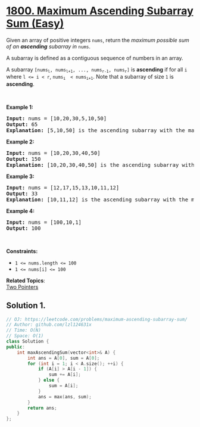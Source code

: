 # [1800. Maximum Ascending Subarray Sum (Easy)](https://leetcode.com/problems/maximum-ascending-subarray-sum/)

<p>Given an array of positive integers <code>nums</code>, return the <em>maximum possible sum of an <strong>ascending</strong> subarray in </em><code>nums</code>.</p>

<p>A subarray is defined as a contiguous sequence of numbers in an array.</p>

<p>A subarray <code>[nums<sub>l</sub>, nums<sub>l+1</sub>, ..., nums<sub>r-1</sub>, nums<sub>r</sub>]</code> is <strong>ascending</strong> if for all <code>i</code> where <code>l &lt;= i &lt; r</code>, <code>nums<sub>i </sub> &lt; nums<sub>i+1</sub></code>. Note that a subarray of size <code>1</code> is <strong>ascending</strong>.</p>

<p>&nbsp;</p>
<p><strong>Example 1:</strong></p>

<pre><strong>Input:</strong> nums = [10,20,30,5,10,50]
<strong>Output:</strong> 65
<strong>Explanation: </strong>[5,10,50] is the ascending subarray with the maximum sum of 65.
</pre>

<p><strong>Example 2:</strong></p>

<pre><strong>Input:</strong> nums = [10,20,30,40,50]
<strong>Output:</strong> 150
<strong>Explanation: </strong>[10,20,30,40,50] is the ascending subarray with the maximum sum of 150.
</pre>

<p><strong>Example 3:</strong></p>

<pre><strong>Input:</strong> nums = [12,17,15,13,10,11,12]
<strong>Output:</strong> 33
<strong>Explanation: </strong>[10,11,12] is the ascending subarray with the maximum sum of 33.
</pre>

<p><strong>Example 4:</strong></p>

<pre><strong>Input:</strong> nums = [100,10,1]
<strong>Output:</strong> 100
</pre>

<p>&nbsp;</p>
<p><strong>Constraints:</strong></p>

<ul>
	<li><code>1 &lt;= nums.length &lt;= 100</code></li>
	<li><code>1 &lt;= nums[i] &lt;= 100</code></li>
</ul>


**Related Topics**:  
[Two Pointers](https://leetcode.com/tag/two-pointers/)

## Solution 1.

```cpp
// OJ: https://leetcode.com/problems/maximum-ascending-subarray-sum/
// Author: github.com/lzl124631x
// Time: O(N)
// Space: O(1)
class Solution {
public:
    int maxAscendingSum(vector<int>& A) {
        int ans = A[0], sum = A[0];
        for (int i = 1; i < A.size(); ++i) {
            if (A[i] > A[i - 1]) {
                sum += A[i];
            } else {
                sum = A[i];
            }
            ans = max(ans, sum);
        }
        return ans;
    }
};
```